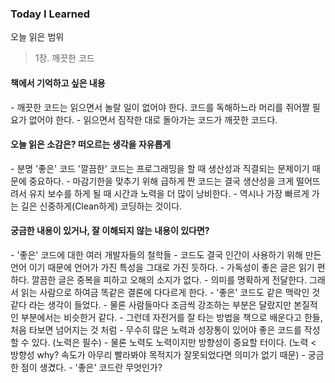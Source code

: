### Today I Learned

오늘 읽은 범위

> 1장. 깨끗한 코드

<h4>책에서 기억하고 싶은 내용</h4>
- 깨끗한 코드는 읽으면서 놀랄 일이 없어야 한다. 코드를 독해하느라 머리를 쥐어짤 필요가 없어야 한다.   
- 읽으면서 짐작한 대로 돌아가는 코드가 깨끗한 코드다.

<h4>오늘 읽은 소감은? 떠오르는 생각을 자유롭게</h4>
- 분명 '좋은' 코드 '깔끔한' 코드는 프로그래밍을 할 때 생산성과 직결되는 문제이기 때문에 중요하다.   
- 마감기한을 맞추기 위해 급하게 짠 코드는 결국 생산성을 크게 떨어뜨려서 유지 보수를 하게 될 때 시간과 노력을 더 많이 낭비한다.   
- 역시나 가장 빠르게 가는 길은 신중하게(Clean하게) 코딩하는 것이다.

<h4>궁금한 내용이 있거나, 잘 이해되지 않는 내용이 있다면?</h4>
- '좋은' 코드에 대한 여러 개발자들의 철학들   
- 코드도 결국 인간이 사용하기 위해 만든 언어 이기 때문에 언어가 가진 특성을 그대로 가진 듯하다.   
- 가독성이 좋은 글은 읽기 편하다. 깔끔한 글은 중복을 피하고 오해의 소지가 없다.   
- 의미를 명확하게 전달한다. 그래서 읽는 사람으로 하여금 똑같은 결론에 다다르게 한다.   
- '좋은' 코드도 같은 맥락인 것 같다 라는 생각이 들었다.   
- 물론 사람들마다 조금씩 강조하는 부분은 달랐지만 본질적인 부분에서는 비슷한거 같다.   
- 그런데 자전거를 잘 타는 방법을 책으로 배운다고 한들, 처음 타보면 넘어지는 것 처럼   
- 무수히 많은 노력과 성장통이 있어야 좋은 코드를 작성 할 수 있다. (노력은 필수)   
- 물론 노력도 노력이지만 방향성이 중요할 터이다. (노력 < 방향성 why? 속도가 아무리 빨라봐야 목적지가 잘못되었다면 의미가 없기 때문)   
- 궁금한 점이 생겼다.    
- '좋은' 코드란 무엇인가?
